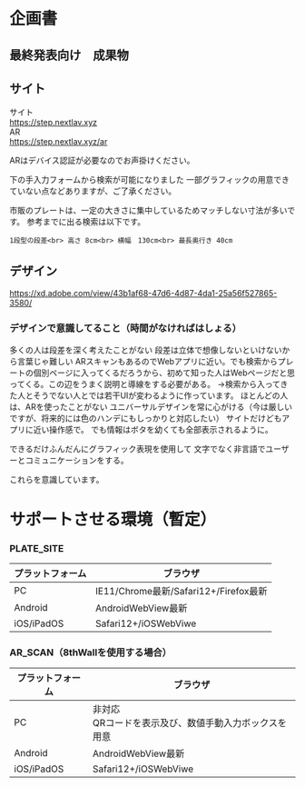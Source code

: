 # 企画書

## 最終発表向け　成果物

## サイト

サイト<br>
https://step.nextlav.xyz<br>
AR<br>
https://step.nextlav.xyz/ar

ARはデバイス認証が必要なのでお声掛けください。


下の手入力フォームから検索が可能になりました
一部グラフィックの用意できていない点などありますが、ご了承ください。

市販のプレートは、一定の大きさに集中しているためマッチしない寸法が多いです。
参考までに出る検索は以下です。

`
1段型の段差<br>
高さ 8cm<br>
横幅　130cm<br>
最長奥行き 40cm
`

## デザイン
https://xd.adobe.com/view/43b1af68-47d6-4d87-4da1-25a56f527865-3580/

### デザインで意識してること（時間がなければはしょる）
多くの人は段差を深く考えたことがない
段差は立体で想像しないといけないから言葉じゃ難しい
ARスキャンもあるのでWebアプリに近い。でも検索からプレートの個別ページに入ってくるだろうから、初めて知った人はWebページだと思ってくる。この辺をうまく説明と導線をする必要がある。
→検索から入ってきた人とそうでない人とでは若干UIが変わるように作っています。
ほとんどの人は、ARを使ったことがない
ユニバーサルデザインを常に心がける（今は厳しいですが、将来的には色のハンデにもしっかりと対応したい）
サイトだけどもアプリに近い操作感で。
でも情報はボタを幼くても全部表示されるように。

できるだけふんだんにグラフィック表現を使用して
文字でなく非言語でユーザーとコミュニケーションをする。

これらを意識しています。




# サポートさせる環境（暫定）

### PLATE_SITE

|プラットフォーム|ブラウザ|
|-|-|
|PC|IE11/Chrome最新/Safari12+/Firefox最新|
|Android|AndroidWebView最新|
|iOS/iPadOS|Safari12+/iOSWebViwe|

### AR_SCAN（8thWallを使用する場合）

|プラットフォーム|ブラウザ|
|-|-|
|PC|非対応<br>QRコードを表示及び、数値手動入力ボックスを用意|
|Android|AndroidWebView最新|
|iOS/iPadOS|Safari12+/iOSWebViwe|
